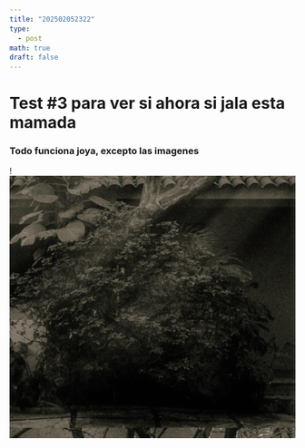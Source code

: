 ```yaml
---
title: "202502052322"
type:
  - post
math: true
draft: false
---
```


# Test #3 para ver si ahora si  jala esta mamada
### Todo funciona joya, excepto las imagenes

!![Image Description](static/images/Pasted%20image%2020250205232348.png)